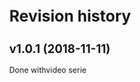 Revision history
=====================


v1.0.1 (2018-11-11)
----------------------

Done withvideo serie
